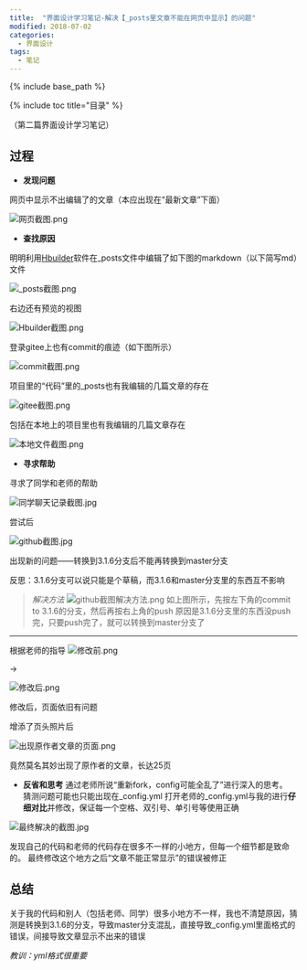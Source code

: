 ```yaml
---
title:  "界面设计学习笔记-解决【_posts里文章不能在网页中显示】的问题"
modified: 2018-07-02 
categories: 
  - 界面设计
tags:
  - 笔记
---
```


{% include base_path %}

{% include toc title="目录" %}


（第二篇界面设计学习笔记）

## 过程
- **发现问题**

网页中显示不出编辑了的文章（本应出现在“最新文章”下面）

![网页截图.png](https://upload-images.jianshu.io/upload_images/9400767-8e2e0000760e8e21.png?imageMogr2/auto-orient/strip%7CimageView2/2/w/1240)

- **查找原因**

明明利用[Hbuilder](https://baike.baidu.com/item/HBuilder/9145003?fr=aladdin)软件在_posts文件中编辑了如下图的markdown（以下简写md）文件

![_posts截图.png](https://upload-images.jianshu.io/upload_images/9400767-c1564659440193e4.png?imageMogr2/auto-orient/strip%7CimageView2/2/w/1240)

右边还有预览的视图

![Hbuilder截图.png](https://upload-images.jianshu.io/upload_images/9400767-4ab0c63d4a71467e.png?imageMogr2/auto-orient/strip%7CimageView2/2/w/1240)

登录gitee上也有commit的痕迹（如下图所示）

![commit截图.png](https://upload-images.jianshu.io/upload_images/9400767-549e28eaf104f051.png?imageMogr2/auto-orient/strip%7CimageView2/2/w/1240)

项目里的“代码”里的_posts也有我编辑的几篇文章的存在

![gitee截图.png](https://upload-images.jianshu.io/upload_images/9400767-5b3cfa972d5f9ddd.png?imageMogr2/auto-orient/strip%7CimageView2/2/w/1240)

包括在本地上的项目里也有我编辑的几篇文章存在

![本地文件截图.png](https://upload-images.jianshu.io/upload_images/9400767-9aaef0e019846e54.png?imageMogr2/auto-orient/strip%7CimageView2/2/w/1240)

- **寻求帮助**

寻求了同学和老师的帮助

![同学聊天记录截图.jpg](https://upload-images.jianshu.io/upload_images/9400767-49bc0fe4113ea1b4.jpg?imageMogr2/auto-orient/strip%7CimageView2/2/w/1240)

尝试后

![github截图.jpg](https://upload-images.jianshu.io/upload_images/9400767-0355f1f6bb97be16.jpg?imageMogr2/auto-orient/strip%7CimageView2/2/w/1240)

出现新的问题——转换到3.1.6分支后不能再转换到master分支

反思：3.1.6分支可以说只能是个草稿，而3.1.6和master分支里的东西互不影响

> *解决方法*
![github截图解决方法.png](https://upload-images.jianshu.io/upload_images/9400767-f1bad4139531e42c.png?imageMogr2/auto-orient/strip%7CimageView2/2/w/1240)
如上图所示，先按左下角的commit to 3.1.6的分支，然后再按右上角的push
原因是3.1.6分支里的东西没push完，只要push完了，就可以转换到master分支了



***
根据老师的指导
![修改前.png](https://upload-images.jianshu.io/upload_images/9400767-9e6109be060bc14b.png?imageMogr2/auto-orient/strip%7CimageView2/2/w/1240)

→

![修改后.png](https://upload-images.jianshu.io/upload_images/9400767-7cc7c079688debe0.png?imageMogr2/auto-orient/strip%7CimageView2/2/w/1240)

修改后，页面依旧有问题

增添了页头照片后

![出现原作者文章的页面.png](https://upload-images.jianshu.io/upload_images/9400767-139538c319c19066.png?imageMogr2/auto-orient/strip%7CimageView2/2/w/1240)


竟然莫名其妙出现了原作者的文章，长达25页

- **反省和思考**
通过老师所说“重新fork，config可能全乱了”进行深入的思考。
猜测问题可能也只能出现在_config.yml
打开老师的_config.yml与我的进行**仔细对比**并修改，保证每一个空格、双引号、单引号等使用正确

![最终解决的截图.jpg](https://upload-images.jianshu.io/upload_images/9400767-6a3b689d11502db7.jpg?imageMogr2/auto-orient/strip%7CimageView2/2/w/1240)

发现自己的代码和老师的代码存在很多不一样的小地方，但每一个细节都是致命的。
最终修改这个地方之后“文章不能正常显示”的错误被修正

## 总结
关于我的代码和别人（包括老师、同学）很多小地方不一样，我也不清楚原因，猜测是转换到3.1.6的分支，导致master分支混乱，直接导致_config.yml里面格式的错误，间接导致文章显示不出来的错误

*教训：yml格式很重要*
